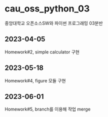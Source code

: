# cau_oss_python_03
중앙대학교 오픈소스SW와 파이썬 프로그래밍 03분반

## 2023-04-05
Homework#2, simple calculator 구현

## 2023-05-18
Homework#4, figure 모듈 구현

## 2023-06-01
Homework#5, branch를 이용해 작업 merge